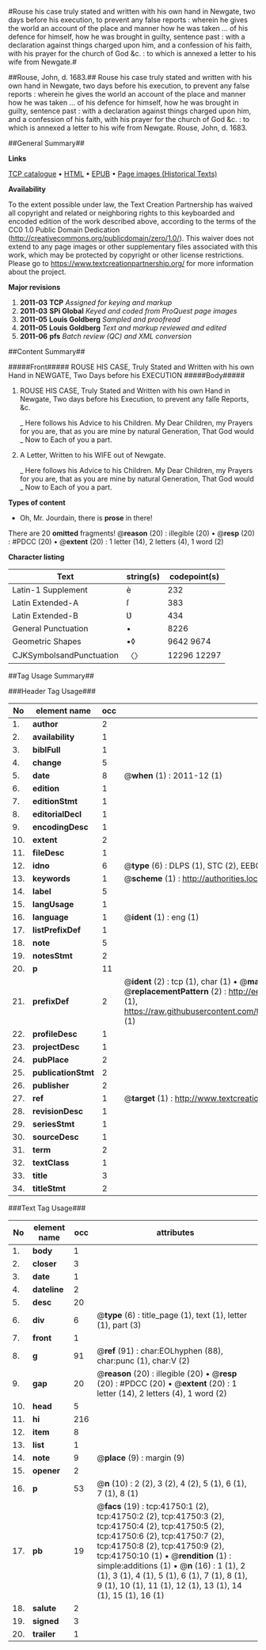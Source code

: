 #Rouse his case truly stated and written with his own hand in Newgate, two days before his execution, to prevent any false reports : wherein he gives the world an account of the place and manner how he was taken ... of his defence for himself, how he was brought in guilty, sentence past : with a declaration against things charged upon him, and a confession of his faith, with his prayer for the church of God &c. : to which is annexed a letter to his wife from Newgate.#

##Rouse, John, d. 1683.##
Rouse his case truly stated and written with his own hand in Newgate, two days before his execution, to prevent any false reports : wherein he gives the world an account of the place and manner how he was taken ... of his defence for himself, how he was brought in guilty, sentence past : with a declaration against things charged upon him, and a confession of his faith, with his prayer for the church of God &c. : to which is annexed a letter to his wife from Newgate.
Rouse, John, d. 1683.

##General Summary##

**Links**

[TCP catalogue](http://www.ota.ox.ac.uk/tcp/)  • 
[HTML](http://tei.it.ox.ac.uk/tcp/Texts-HTML/free/A57/A57719.html)  • 
[EPUB](http://tei.it.ox.ac.uk/tcp/Texts-EPUB/free/A57/A57719.epub) • 
[Page images (Historical Texts)](https://historicaltexts.jisc.ac.uk/eebo-08761975e)

**Availability**

To the extent possible under law, the Text Creation Partnership has waived all copyright and related or neighboring rights to this keyboarded and encoded edition of the work described above, according to the terms of the CC0 1.0 Public Domain Dedication (http://creativecommons.org/publicdomain/zero/1.0/). This waiver does not extend to any page images or other supplementary files associated with this work, which may be protected by copyright or other license restrictions. Please go to https://www.textcreationpartnership.org/ for more information about the project.

**Major revisions**

1. __2011-03__ __TCP__ *Assigned for keying and markup*
1. __2011-03__ __SPi Global__ *Keyed and coded from ProQuest page images*
1. __2011-05__ __Louis Goldberg__ *Sampled and proofread*
1. __2011-05__ __Louis Goldberg__ *Text and markup reviewed and edited*
1. __2011-06__ __pfs__ *Batch review (QC) and XML conversion*

##Content Summary##

#####Front#####
ROUSE HIS CASE, Truly Stated and Written with his own Hand in NEWGATE, Two Days before his EXECUTION
#####Body#####

1. ROUSE HIS CASE, Truly Stated and Written with his own Hand in Newgate, Two days before his Execution, to prevent any falſe Reports, &c.

    _ Here follows his Advice to his Children.
My Dear Children, my Prayers for you are, that as you are mine by natural Generation, That God would
    _ Now to Each of you a part.

1. A Letter, Written to his WIFE out of Newgate.

    _ Here follows his Advice to his Children.
My Dear Children, my Prayers for you are, that as you are mine by natural Generation, That God would
    _ Now to Each of you a part.

**Types of content**

  * Oh, Mr. Jourdain, there is **prose** in there!

There are 20 **omitted** fragments! 
 @__reason__ (20) : illegible (20)  •  @__resp__ (20) : #PDCC (20)  •  @__extent__ (20) : 1 letter (14), 2 letters (4), 1 word (2)

**Character listing**


|Text|string(s)|codepoint(s)|
|---|---|---|
|Latin-1 Supplement|è|232|
|Latin Extended-A|ſ|383|
|Latin Extended-B|Ʋ|434|
|General Punctuation|•|8226|
|Geometric Shapes|▪◊|9642 9674|
|CJKSymbolsandPunctuation|〈〉|12296 12297|

##Tag Usage Summary##

###Header Tag Usage###

|No|element name|occ|attributes|
|---|---|---|---|
|1.|__author__|2||
|2.|__availability__|1||
|3.|__biblFull__|1||
|4.|__change__|5||
|5.|__date__|8| @__when__ (1) : 2011-12 (1)|
|6.|__edition__|1||
|7.|__editionStmt__|1||
|8.|__editorialDecl__|1||
|9.|__encodingDesc__|1||
|10.|__extent__|2||
|11.|__fileDesc__|1||
|12.|__idno__|6| @__type__ (6) : DLPS (1), STC (2), EEBO-CITATION (1), OCLC (1), VID (1)|
|13.|__keywords__|1| @__scheme__ (1) : http://authorities.loc.gov/ (1)|
|14.|__label__|5||
|15.|__langUsage__|1||
|16.|__language__|1| @__ident__ (1) : eng (1)|
|17.|__listPrefixDef__|1||
|18.|__note__|5||
|19.|__notesStmt__|2||
|20.|__p__|11||
|21.|__prefixDef__|2| @__ident__ (2) : tcp (1), char (1)  •  @__matchPattern__ (2) : ([0-9\-]+):([0-9IVX]+) (1), (.+) (1)  •  @__replacementPattern__ (2) : http://eebo.chadwyck.com/downloadtiff?vid=$1&page=$2 (1), https://raw.githubusercontent.com/textcreationpartnership/Texts/master/tcpchars.xml#$1 (1)|
|22.|__profileDesc__|1||
|23.|__projectDesc__|1||
|24.|__pubPlace__|2||
|25.|__publicationStmt__|2||
|26.|__publisher__|2||
|27.|__ref__|1| @__target__ (1) : http://www.textcreationpartnership.org/docs/. (1)|
|28.|__revisionDesc__|1||
|29.|__seriesStmt__|1||
|30.|__sourceDesc__|1||
|31.|__term__|2||
|32.|__textClass__|1||
|33.|__title__|3||
|34.|__titleStmt__|2||


###Text Tag Usage###

|No|element name|occ|attributes|
|---|---|---|---|
|1.|__body__|1||
|2.|__closer__|3||
|3.|__date__|1||
|4.|__dateline__|2||
|5.|__desc__|20||
|6.|__div__|6| @__type__ (6) : title_page (1), text (1), letter (1), part (3)|
|7.|__front__|1||
|8.|__g__|91| @__ref__ (91) : char:EOLhyphen (88), char:punc (1), char:V (2)|
|9.|__gap__|20| @__reason__ (20) : illegible (20)  •  @__resp__ (20) : #PDCC (20)  •  @__extent__ (20) : 1 letter (14), 2 letters (4), 1 word (2)|
|10.|__head__|5||
|11.|__hi__|216||
|12.|__item__|8||
|13.|__list__|1||
|14.|__note__|9| @__place__ (9) : margin (9)|
|15.|__opener__|2||
|16.|__p__|53| @__n__ (10) : 2 (2), 3 (2), 4 (2), 5 (1), 6 (1), 7 (1), 8 (1)|
|17.|__pb__|19| @__facs__ (19) : tcp:41750:1 (2), tcp:41750:2 (2), tcp:41750:3 (2), tcp:41750:4 (2), tcp:41750:5 (2), tcp:41750:6 (2), tcp:41750:7 (2), tcp:41750:8 (2), tcp:41750:9 (2), tcp:41750:10 (1)  •  @__rendition__ (1) : simple:additions (1)  •  @__n__ (16) : 1 (1), 2 (1), 3 (1), 4 (1), 5 (1), 6 (1), 7 (1), 8 (1), 9 (1), 10 (1), 11 (1), 12 (1), 13 (1), 14 (1), 15 (1), 16 (1)|
|18.|__salute__|2||
|19.|__signed__|3||
|20.|__trailer__|1||
